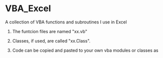 # VBA_Excel
A collection of VBA functions and subroutines I use in Excel

1. The funtcion files are named "xx.vb"
2. Classes, if used, are called "xx.Class". 

3. Code can be copied and pasted to your own vba modules or classes as 
